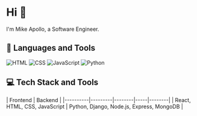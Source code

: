# Hi 👋
I'm Mike Apollo, a Software Engineer.

## 🧰 Languages and Tools
![HTML](https://img.shields.io/badge/HTML-E34F26?logo=html5&logoColor=white)
![CSS](https://img.shields.io/badge/CSS-1572B6?logo=css3&logoColor=white)
![JavaScript](https://img.shields.io/badge/JavaScript-F7DF1E?logo=javascript&logoColor=black)
![Python](https://img.shields.io/badge/Python-3776AB?logo=python&logoColor=white)

## 💻 Tech Stack and Tools
| Frontend | Backend | 
|----------|---------|--------|-----|--------|
| React, HTML, CSS, JavaScript | Python, Django, Node.js, Express, MongoDB |


